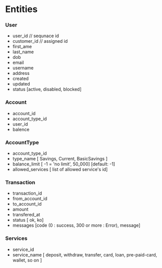 # Entities
### User
- user_id  // sequnace id
- customer_id // assigned id
- first_ame
- last_name
- dob
- email
- username
- address
- created
- updated
- status [active, disabled, blocked]

### Account
- account_id
- account_type_id
- user_id
- balence

### AccountType
- account_type_id
- type_name [ Savings, Current, BasicSavings ]
- balance_limit [ -1 = 'no limit', 50_000] [default: -1]
- allowed_services [ list of allowed service's id]

### Transaction
- transaction_id
- from_account_id
- to_account_id
- amount
- transfered_at
- status [ ok, ko]
- messages [code (0 : success, 300 or more : Error), message]

### Services
- service_id
- service_name [ deposit, withdraw, transfer, card, loan, pre-paid-card, wallet, so on ]